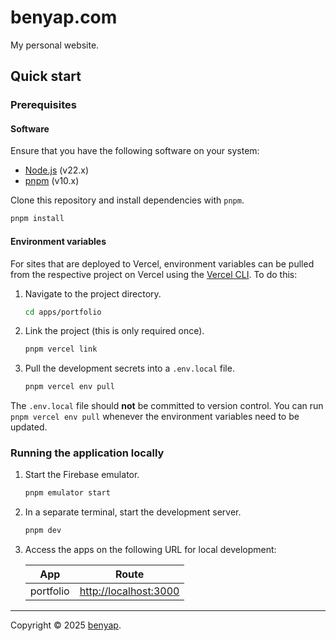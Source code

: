 # benyap.com

My personal website.

## Quick start

### Prerequisites

#### Software

Ensure that you have the following software on your system:

- [Node.js](https://nodejs.org/en/) (v22.x)
- [pnpm](https://pnpm.io/) (v10.x)

Clone this repository and install dependencies with `pnpm`.

```bash
pnpm install
```

#### Environment variables

For sites that are deployed to Vercel, environment variables can be pulled from
the respective project on Vercel using the
[Vercel CLI](https://vercel.com/docs/environment-variables#development-environment-variables).
To do this:

1. Navigate to the project directory.

   ```bash
   cd apps/portfolio
   ```

2. Link the project (this is only required once).

   ```bash
   pnpm vercel link
   ```

3. Pull the development secrets into a `.env.local` file.

   ```bash
   pnpm vercel env pull
   ```

The `.env.local` file should **not** be committed to version control. You can
run `pnpm vercel env pull` whenever the environment variables need to be
updated.

### Running the application locally

1. Start the Firebase emulator.

   ```bash
   pnpm emulator start
   ```

2. In a separate terminal, start the development server.

   ```bash
   pnpm dev
   ```

3. Access the apps on the following URL for local development:

   | App       | Route                                          |
   | --------- | ---------------------------------------------- |
   | portfolio | [http://localhost:3000](http://localhost:3000) |

---

Copyright © 2025 [benyap](https://github.com/benyap).
